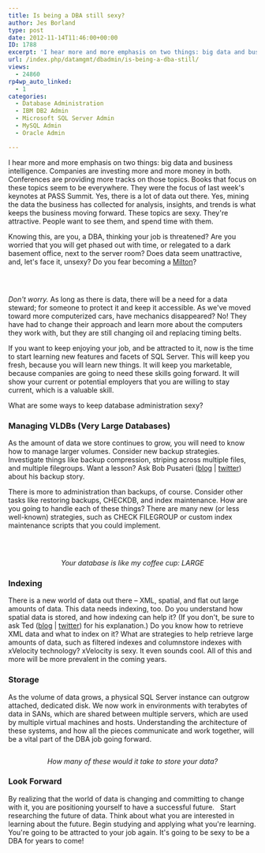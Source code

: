 ```yaml
---
title: Is being a DBA still sexy?
author: Jes Borland
type: post
date: 2012-11-14T11:46:00+00:00
ID: 1788
excerpt: 'I hear more and more emphasis on two things: big data and business intelligence. Companies are investing more and more money in both. Knowing this, are you, a DBA, thinking your job is threatened?'
url: /index.php/datamgmt/dbadmin/is-being-a-dba-still/
views:
  - 24860
rp4wp_auto_linked:
  - 1
categories:
  - Database Administration
  - IBM DB2 Admin
  - Microsoft SQL Server Admin
  - MySQL Admin
  - Oracle Admin

---
```

I hear more and more emphasis on two things: big data and business intelligence. Companies are investing more and more money in both. Conferences are providing more tracks on those topics. Books that focus on these topics seem to be everywhere. They were the focus of last week's keynotes at PASS Summit. Yes, there is a lot of data out there. Yes, mining the data the business has collected for analysis, insights, and trends is what keeps the business moving forward. These topics are sexy. They're attractive. People want to see them, and spend time with them.

Knowing this, are you, a DBA, thinking your job is threatened? Are you worried that you will get phased out with time, or relegated to a dark basement office, next to the server room? Does data seem unattractive, and, let's face it, unsexy? Do you fear becoming a [Milton][1]?

 

<p style="text-align: center;">
  <img src="http://cdn.ebaumsworld.com/2012/03/82378978/stapler.jpg" alt="" />
</p>

_Don't worry._ As long as there is data, there will be a need for a data steward; for someone to protect it and keep it accessible. As we've moved toward more computerized cars, have mechanics disappeared? No! They have had to change their approach and learn more about the computers they work with, but they are still changing oil and replacing timing belts.

If you want to keep enjoying your job, and be attracted to it, now is the time to start learning new features and facets of SQL Server. This will keep you fresh, because you will learn new things. It will keep you marketable, because companies are going to need these skills going forward. It will show your current or potential employers that you are willing to stay current, which is a valuable skill.

What are some ways to keep database administration sexy?

### Managing VLDBs (Very Large Databases)

As the amount of data we store continues to grow, you will need to know how to manage larger volumes. Consider new backup strategies. Investigate things like backup compression, striping across multiple files, and multiple filegroups. Want a lesson? Ask Bob Pusateri ([blog][2] | [twitter][3]) about his backup story.

There is more to administration than backups, of course. Consider other tasks like restoring backups, CHECKDB, and index maintenance. How are you going to handle each of these things? There are many new (or less well-known) strategies, such as CHECK FILEGROUP or custom index maintenance scripts that you could implement.

 

<p style="text-align: center;">
  <img src="http://2.bp.blogspot.com/-SuWyCTDJnJU/T17QTJys85I/AAAAAAAAGRw/-roZPgMTkH8/s1600/very+large+tea+mug.jpg" alt="" />
</p>

<p style="text-align: center;">
  <em>Your database is like my coffee cup: LARGE</em>
</p>

### Indexing

There is a new world of data out there – XML, spatial, and flat out large amounts of data. This data needs indexing, too. Do you understand how spatial data is stored, and how indexing can help it? (If you don't, be sure to ask Ted ([blog][4] | [twitter][5]) for his explanation.) Do you know how to retrieve XML data and what to index on it? What are strategies to help retrieve large amounts of data, such as filtered indexes and columnstore indexes with xVelocity technology? xVelocity is sexy. It even sounds cool. All of this and more will be more prevalent in the coming years.

### Storage

As the volume of data grows, a physical SQL Server instance can outgrow attached, dedicated disk. We now work in environments with terabytes of data in SANs, which are shared between multiple servers, which are used by multiple virtual machines and hosts. Understanding the architecture of these systems, and how all the pieces communicate and work together, will be a vital part of the DBA job going forward.

<p style="text-align: center;">
  <em><img src="http://www.oppictures.com/singleimages/400/54477.JPG" alt="" /><br /></em>
</p>

<p style="text-align: center;">
  <em>How many of these would it take to store your data?</em>
</p>

### Look Forward

By realizing that the world of data is changing and committing to change with it, you are positioning yourself to have a successful future.   Start researching the future of data. Think about what you are interested in learning about the future. Begin studying and applying what you're learning. You're going to be attracted to your job again. It's going to be sexy to be a DBA for years to come!

 [1]: http://www.imdb.com/character/ch0001900/
 [2]: http://www.bobpusateri.com/
 [3]: https://twitter.com/SQLBob
 [4]: /index.php?disp=authdir&author=68
 [5]: https://twitter.com/onpnt